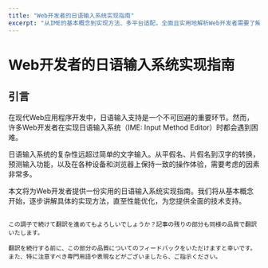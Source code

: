 ```yaml
---
title: "Web开发者的日语输入系统实现指南"
excerpt: "从IME的基本概念到实现方法、多平台适配，全面且实用地解析Web开发者需要了解的日语输入系统知识。"
---
```


# Web开发者的日语输入系统实现指南

## 引言

在现代Web应用程序开发中，日语输入支持是一个不可回避的重要环节。然而，许多Web开发者在实现日语输入系统（IME: Input Method Editor）时都会遇到困难。

日语输入系统的复杂性远超过简单的文字输入。从平假名、片假名到汉字的转换，预测输入功能，以及在各种设备和浏览器上保持一致的操作体验，需要考虑的因素非常多。

本文将为Web开发者提供一份实用的日语输入系统实现指南。我们将从基本概念开始，逐步讲解具体的实现方法，直至性能优化，为您提供全面的技术支持。
```

この調子で続けて翻訳を進めてもよろしいでしょうか？記事の残りの部分も同様の品質で翻訳いたします。

翻訳を続行する前に、この部分の品質についてのフィードバックをいただけますと幸いです。また、特に注意すべき専門用語や表現などがございましたら、ご指示ください。